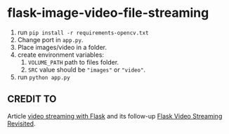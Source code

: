 # flask-image-video-file-streaming

1. run `pip install -r requirements-opencv.txt`
2. Change port in `app.py`.
3. Place images/video in a folder.
4. create environment variables:
   1. `VOLUME_PATH` path to files folder.
   2. `SRC` value should be `"images"` or `"video"`.
5. run `python app.py`

## CREDIT TO

 Article [video streaming with Flask](http://blog.miguelgrinberg.com/post/video-streaming-with-flask) and its follow-up [Flask Video Streaming Revisited](http://blog.miguelgrinberg.com/post/flask-video-streaming-revisited).
